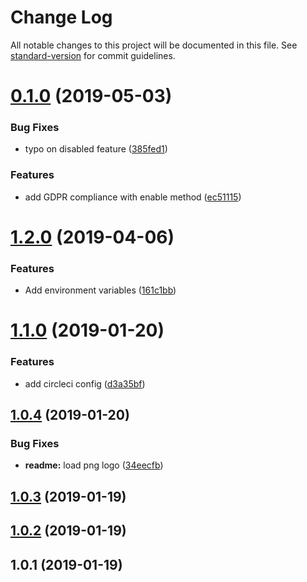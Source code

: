 # Change Log

All notable changes to this project will be documented in this file. See [standard-version](https://github.com/conventional-changelog/standard-version) for commit guidelines.

# [0.1.0](https://github.com/dansmaculotte/nuxt-logrocket/compare/v1.2.0...v0.1.0) (2019-05-03)


### Bug Fixes

* typo on disabled feature ([385fed1](https://github.com/dansmaculotte/nuxt-logrocket/commit/385fed1))


### Features

* add GDPR compliance with enable method ([ec51115](https://github.com/dansmaculotte/nuxt-logrocket/commit/ec51115))



# [1.2.0](https://github.com/nuxt-community/nuxt-logrocket/compare/v1.1.0...v1.2.0) (2019-04-06)


### Features

* Add environment variables ([161c1bb](https://github.com/nuxt-community/nuxt-logrocket/commit/161c1bb))



<a name="1.1.0"></a>
# [1.1.0](https://github.com/nuxt-community/nuxt-logrocket/compare/v1.0.4...v1.1.0) (2019-01-20)


### Features

* add circleci config ([d3a35bf](https://github.com/nuxt-community/nuxt-logrocket/commit/d3a35bf))



<a name="1.0.4"></a>
## [1.0.4](https://github.com/nuxt-community/nuxt-logrocket/compare/v1.0.3...v1.0.4) (2019-01-20)


### Bug Fixes

* **readme:** load png logo ([34eecfb](https://github.com/nuxt-community/nuxt-logrocket/commit/34eecfb))



<a name="1.0.3"></a>
## [1.0.3](https://github.com/nuxt-community/nuxt-logrocket/compare/v1.0.2...v1.0.3) (2019-01-19)



<a name="1.0.2"></a>
## [1.0.2](https://github.com/nuxt-community/nuxt-logrocket/compare/v1.0.1...v1.0.2) (2019-01-19)



<a name="1.0.1"></a>
## 1.0.1 (2019-01-19)
